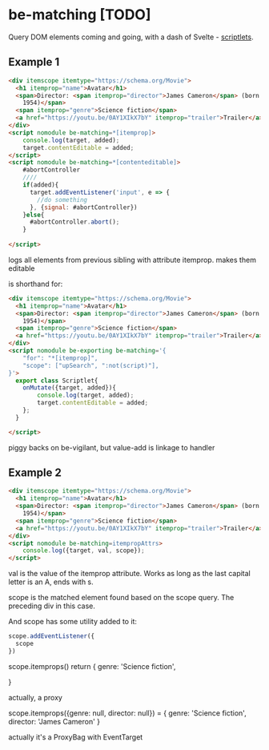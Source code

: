 # be-matching [TODO]

Query DOM elements coming and going, with a dash of Svelte - [scriptlets](https://learn.microsoft.com/en-us/previous-versions/office/developer/office2000/aa189871(v=office.10)?redirectedfrom=MSDN).

## Example 1

```html
<div itemscope itemtype="https://schema.org/Movie">
  <h1 itemprop="name">Avatar</h1>
  <span>Director: <span itemprop="director">James Cameron</span> (born August 16,
    1954)</span>
  <span itemprop="genre">Science fiction</span>
  <a href="https://youtu.be/0AY1XIkX7bY" itemprop="trailer">Trailer</a>
</div>
<script nomodule be-matching=*[itemprop]>
    console.log(target, added);
    target.contentEditable = added;
</script>
<script nomodule be-matching=*[contenteditable]>
    #abortController
    ////
    if(added){
      target.addEventListener('input', e => {
        //do something
      }, {signal: #abortController})
    }else{
      #abortController.abort();
    }
    
</script>
```

logs all elements from previous sibling with attribute itemprop.  makes them editable

is shorthand for:

```html
<div itemscope itemtype="https://schema.org/Movie">
  <h1 itemprop="name">Avatar</h1>
  <span>Director: <span itemprop="director">James Cameron</span> (born August 16,
    1954)</span>
  <span itemprop="genre">Science fiction</span>
  <a href="https://youtu.be/0AY1XIkX7bY" itemprop="trailer">Trailer</a>
</div>
<script nomodule be-exporting be-matching='{
    "for": "*[itemprop]",
    "scope": ["upSearch", ":not(script)"],
}'>
  export class Scriptlet{
    onMutate({target, added}){
        console.log(target, added);
        target.contentEditable = added;
    };
  }

</script>

```

piggy backs on be-vigilant, but value-add is linkage to handler 

## Example 2

```html
<div itemscope itemtype="https://schema.org/Movie">
  <h1 itemprop="name">Avatar</h1>
  <span>Director: <span itemprop="director">James Cameron</span> (born August 16,
    1954)</span>
  <span itemprop="genre">Science fiction</span>
  <a href="https://youtu.be/0AY1XIkX7bY" itemprop="trailer">Trailer</a>
</div>
<script nomodule be-matching=itempropAttrs>
    console.log({target, val, scope});
</script>
```

val is the value of the itemprop attribute.  Works as long as the last capital letter is an A, ends with s.

scope is the matched element found based on the scope query.  The preceding div in this case.

And scope has some utility added to it:

```JavaScript
scope.addEventListener({
  scope
})
```

scope.itemprops() return {
  genre: 'Science fiction',

}

actually, a proxy

scope.itemprops({genre: null, director: null}) = {
  genre: 'Science fiction',
  director: 'James Cameron'
}

actually it's a ProxyBag with EventTarget


